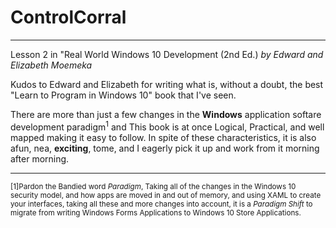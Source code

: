 # ControlCorral
---
Lesson 2 in "Real World Windows 10 Development (2nd Ed.) *by Edward and Elizabeth Moemeka*

Kudos to Edward and Elizabeth for writing what is, without a doubt, the best "Learn to Program in Windows 10" book that I've seen.

There are more than just a few changes in the **Windows** application softare development paradigm<sup>1</sup> and This book is at once Logical, Practical, and well mapped making it easy to follow.  In spite of these characteristics, it is also afun, nea, **exciting**, tome, and I eagerly pick it up and work from it morning after morning.

---
<sup>[1]Pardon the Bandied word *Paradigm*, Taking all of the changes in the Windows 10 security model, and how apps are moved in and out of memory, and using XAML to create your interfaces, taking all these and more changes into account, it is a _Paradigm Shift_ to migrate from writing Windows Forms Applications to Windows 10 Store Applications.</sup>
